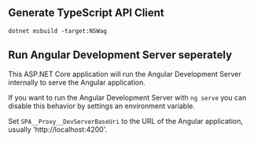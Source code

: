 ﻿## Generate TypeScript API Client

```
dotnet msbuild -target:NSWag
```

## Run Angular Development Server seperately

This ASP.NET Core application will run the Angular Development Server internally
to serve the Angular application.

If you want to run the Angular Development Server with `ng serve` you can disable
this behavior by settings an environment variable.

Set `SPA__Proxy__DevServerBaseUri` to the URL of the Angular application,
usually 'http://localhost:4200'.